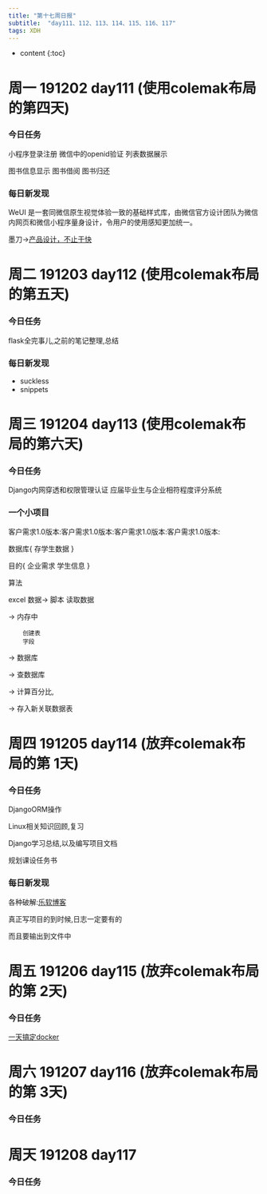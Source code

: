 ```yaml
---  
title: "第十七周日报"   
subtitle:  "day111、112、113、114、115、116、117"   
tags: XDH    
---  
```





* content
{:toc}






# 周一 191202 day111 (使用colemak布局的第四天)
### 今日任务
小程序登录注册 微信中的openid验证 列表数据展示

图书信息显示 图书借阅 图书归还

### 每日新发现
WeUI 是一套同微信原生视觉体验一致的基础样式库，由微信官方设计团队为微信内网页和微信小程序量身设计，令用户的使用感知更加统一。

墨刀->[产品设计，不止于快](https://modao.cc/)

# 周二 191203 day112 (使用colemak布局的第五天)
### 今日任务
flask全完事儿,之前的笔记整理,总结
### 每日新发现
- suckless
- snippets


# 周三 191204 day113 (使用colemak布局的第六天)
### 今日任务

Django内网穿透和权限管理认证
应届毕业生与企业相符程度评分系统
### 一个小项目
客户需求1.0版本:客户需求1.0版本:客户需求1.0版本:客户需求1.0版本:

数据库{
	存学生数据
}

目的{
	企业需求
	学生信息
}

算法

excel 数据-> 脚本
		读取数据

 -> 内存中 

		创建表
		字段

 -> 数据库

 -> 查数据库

 -> 计算百分比,

 -> 存入新关联数据表
 
# 周四 191205 day114 (放弃colemak布局的第 1天)
### 今日任务
DjangoORM操作

Linux相关知识回顾,复习

Django学习总结,以及编写项目文档

规划课设任务书

### 每日新发现

各种破解:[乐软博客](https://www.isharepc.com/)

真正写项目的到时候,日志一定要有的

而且要输出到文件中

# 周五 191206 day115 (放弃colemak布局的第 2天)
### 今日任务
[一天搞定docker](https://www.bilibili.com/video/av69808530)
# 周六 191207 day116 (放弃colemak布局的第 3天)
### 今日任务


# 周天 191208 day117 
### 今日任务





